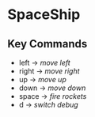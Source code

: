 # SpaceShip

## Key Commands

* left -> *move left*
* right -> *move right*
* up -> *move up*
* down -> *move down*
* space -> *fire rockets*
* d -> *switch debug*
